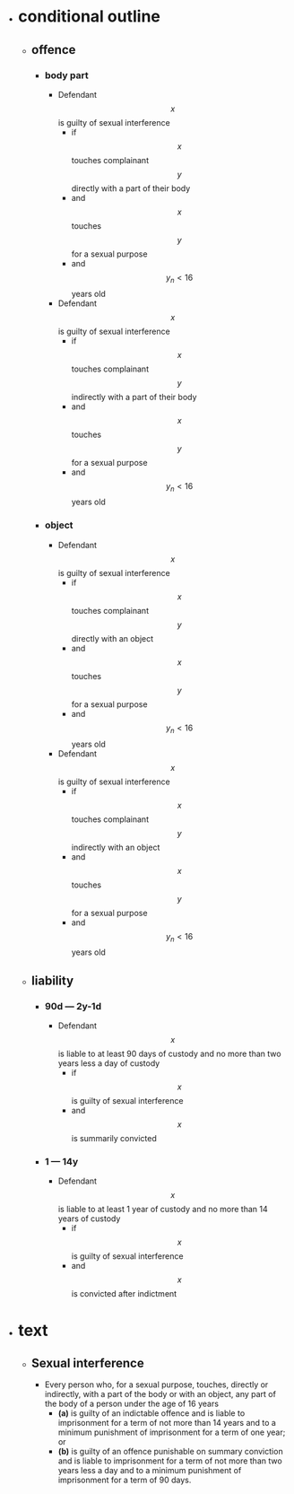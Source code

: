 - # conditional outline
	- ## offence
		- ### body part
			- Defendant $$x$$ is guilty of sexual interference
				- if $$x$$ touches complainant $$y$$ directly with a part of their body
				- and $$x$$ touches $$y$$ for a sexual purpose
				- and $$y_n < 16$$ years old
			- Defendant $$x$$ is guilty of sexual interference
				- if $$x$$ touches complainant $$y$$ indirectly with a part of their body
				- and $$x$$ touches $$y$$ for a sexual purpose
				- and $$y_n < 16$$ years old
		- ### object
			- Defendant $$x$$ is guilty of sexual interference
				- if $$x$$ touches complainant $$y$$ directly with an object
				- and $$x$$ touches $$y$$ for a sexual purpose
				- and $$y_n < 16$$ years old
			- Defendant $$x$$ is guilty of sexual interference
				- if $$x$$ touches complainant $$y$$ indirectly with an object
				- and $$x$$ touches $$y$$ for a sexual purpose
				- and $$y_n < 16$$ years old
	- ## liability
		- ### 90d — 2y-1d
			- Defendant $$x$$ is liable to at least 90 days of custody and no more than two years less a day of custody
				- if $$x$$ is guilty of sexual interference
				- and $$x$$ is summarily convicted
		- ### 1 — 14y
			- Defendant $$x$$ is liable to at least 1 year of custody and no more than 14 years of custody
				- if $$x$$ is guilty of sexual interference
				- and $$x$$ is convicted after indictment
- # text
	- ## Sexual interference
		- Every person who, for a sexual purpose, touches, directly or indirectly, with a part of the body or with an object, any part of the body of a person under the age of 16 years
			- **(a)** is guilty of an indictable offence and is liable to imprisonment for a term of not more than 14 years and to a minimum punishment of imprisonment for a term of one year; or
			- **(b)** is guilty of an offence punishable on summary conviction and is liable to imprisonment for a term of not more than two years less a day and to a minimum punishment of imprisonment for a term of 90 days.